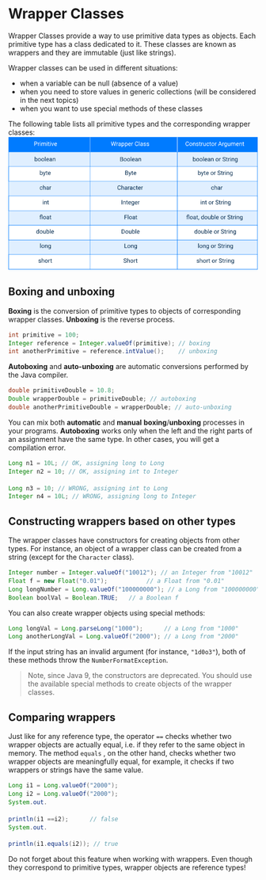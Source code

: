 # Wrapper Classes

Wrapper Classes provide a way to use primitive data types as objects. Each primitive type has a class dedicated to it.
These classes are known as wrappers and they are immutable (just like strings).

Wrapper classes can be used in different situations:

- when a variable can be null (absence of a value)
- when you need to store values in generic collections (will be considered in the next topics)
- when you want to use special methods of these classes

The following table lists all primitive types and the corresponding wrapper classes:
![wrapper_classes.png](images/wrapper_classes.png)

## Boxing and unboxing

**Boxing** is the conversion of primitive types to objects of corresponding wrapper classes. **Unboxing** is the reverse
process.

```java
int primitive = 100;
Integer reference = Integer.valueOf(primitive); // boxing
int anotherPrimitive = reference.intValue();    // unboxing
```

**Autoboxing** and **auto-unboxing** are automatic conversions performed by the Java compiler.

```java
double primitiveDouble = 10.8;
Double wrapperDouble = primitiveDouble; // autoboxing
double anotherPrimitiveDouble = wrapperDouble; // auto-unboxing
```

You can mix both **automatic** and **manual** **boxing**/**unboxing** processes in your programs. **Autoboxing** works
only when the left and the right parts of an assignment have the same type. In other cases, you will get a compilation
error.

```java
Long n1 = 10L; // OK, assigning long to Long
Integer n2 = 10; // OK, assigning int to Integer

Long n3 = 10; // WRONG, assigning int to Long
Integer n4 = 10L; // WRONG, assigning long to Integer
```

## Constructing wrappers based on other types

The wrapper classes have constructors for creating objects from other types. For instance, an object of a wrapper class
can be created from a string (except for the `Character` class).

```java
Integer number = Integer.valueOf("10012"); // an Integer from "10012"
Float f = new Float("0.01");           // a Float from "0.01"
Long longNumber = Long.valueOf("100000000"); // a Long from "100000000"
Boolean boolVal = Boolean.TRUE;   // a Boolean f
```

You can also create wrapper objects using special methods:

```java
Long longVal = Long.parseLong("1000");      // a Long from "1000"
Long anotherLongVal = Long.valueOf("2000"); // a Long from "2000"
```

If the input string has an invalid argument (for instance, `"1d0o3"`), both of these methods throw the
`NumberFormatException`.

> Note, since Java 9, the constructors are deprecated. You should use the available special methods to create objects of
> the wrapper classes.

## Comparing wrappers

Just like for any reference type, the operator `==` checks whether two wrapper objects are actually equal, i.e. if they
refer to the same object in memory. The method `equals` , on the other hand, checks whether two wrapper objects are
meaningfully equal, for example, it checks if two wrappers or strings have the same value.

```java
Long i1 = Long.valueOf("2000");
Long i2 = Long.valueOf("2000");
System.out.

println(i1 ==i2);      // false
System.out.

println(i1.equals(i2)); // true
```

Do not forget about this feature when working with wrappers. Even though they correspond to primitive types, wrapper
objects are reference types!